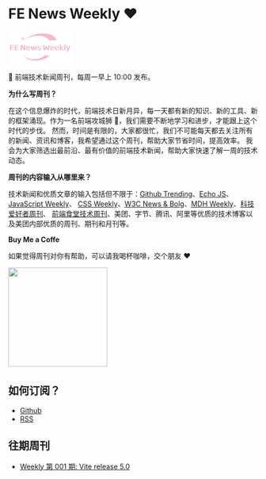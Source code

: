 # FE News Weekly ❤️

<link rel="icon" href="favicon.ico" type="image/x-icon" />

<img src="https://raw.githubusercontent.com/campcc/weekly/main/logo/logo.png" width="130" height="64" />

🚀 前端技术新闻周刊，每周一早上 10:00 发布。

**为什么写周刊？**

在这个信息爆炸的时代，前端技术日新月异，每一天都有新的知识、新的工具、新的框架涌现。作为一名前端攻城狮 🦁️，我们需要不断地学习和进步，才能跟上这个时代的步伐。
然而，时间是有限的，大家都很忙，我们不可能每天都去关注所有的新闻、资讯和博客，我希望通过这个周刊，帮助大家节省时间，提高效率。
我会为大家筛选出最前沿、最有价值的前端技术新闻，帮助大家快速了解一周的技术动态。

**周刊的内容输入从哪里来？**

技术新闻和优质文章的输入包括但不限于：[Github Trending](https://github.com/trending)、[Echo JS](https://www.echojs.com/)、[JavaScript Weekly](https://javascriptweekly.com/)、
[CSS Weekly](https://css-weekly.com/)、[W3C News & Bolg](https://www.w3.org/news-events/)、[MDH Weekly](https://mdhweekly.com/)、[科技爱好者周刊](https://github.com/ruanyf/weekly)、
[前端食堂技术周刊](https://github.com/Geekhyt/weekly)、美团、字节、腾讯、阿里等优质的技术博客以及美团内部优质的周刊、期刊和月刊等。

**Buy Me a Coffe**

如果觉得周刊对你有帮助，可以请我喝杯咖啡，交个朋友 ❤️

<img src="https://raw.githubusercontent.com/campcc/weekly/main/logo/coffe.jpg" width="200" height="200" />

## 如何订阅？

- [Github](https://github.com/campcc/weekly)
- [RSS](https://campcc.github.io/weekly/public/rss.xml)

## 往期周刊
- [Weekly 第 001 期: Vite release 5.0](https://campcc.github.io/weekly/docs/issue-001)